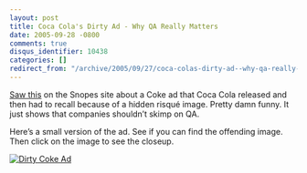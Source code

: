```yaml
---
layout: post
title: Coca Cola's Dirty Ad - Why QA Really Matters
date: 2005-09-28 -0800
comments: true
disqus_identifier: 10438
categories: []
redirect_from: "/archive/2005/09/27/coca-colas-dirty-ad--why-qa-really-matters.aspx/"
---
```


[Saw this](http://www.snopes.com/cokelore/poster.asp) on the Snopes site
about a Coke ad that Coca Cola released and then had to recall because
of a hidden risqué image. Pretty damn funny. It just shows that
companies shouldn’t skimp on QA.

Here’s a small version of the ad. See if you can find the offending
image. Then click on the image to see the closeup.

[![Dirty Coke
Ad](http://haacked.com/images/DirtyCokeAd.jpg)](http://www.snopes.com/cokelore/poster.asp)

